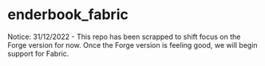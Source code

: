 # enderbook_fabric
Notice: 31/12/2022 - This repo has been scrapped to shift focus on the Forge version for now. Once the Forge version is feeling good, we will begin support for Fabric.
